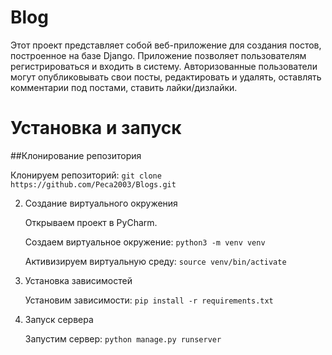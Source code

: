 # Blog

Этот проект представляет собой веб-приложение для создания постов, построенное на базе Django. Приложение позволяет пользователям регистрироваться и входить в систему. Авторизованные пользователи могут опубликовывать свои посты, редактировать и удалять, оставлять комментарии под постами, ставить лайки/дизлайки. 

# Установка и запуск

##Клонирование репозитория

   Клонируем репозиторий:   `git clone https://github.com/Peca2003/Blogs.git`

2. Создание виртуального окружения

   Открываем проект в PyCharm.

   Создаем виртуальное окружение:   `python3 -m venv venv`

   Активизируем виртуальную среду:   `source venv/bin/activate`
   
3. Установка зависимостей

   Установим зависимости:   `pip install -r requirements.txt`
   
4. Запуск сервера

   Запустим сервер:   `python manage.py runserver`
